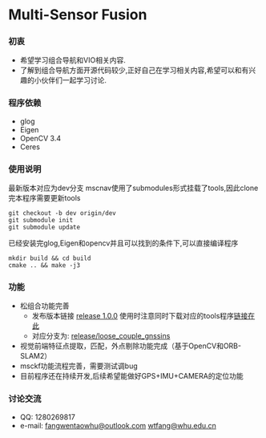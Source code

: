 # Multi-Sensor Fusion
### 初衷
- 希望学习组合导航和VIO相关内容.
- 了解到组合导航方面开源代码较少,正好自己在学习相关内容,希望可以和有兴趣的小伙伴们一起学习讨论.

### 程序依赖
- glog 
- Eigen
- OpenCV 3.4
- Ceres

### 使用说明
最新版本对应为dev分支
mscnav使用了submodules形式挂载了tools,因此clone完本程序需要更新tools

```shell
git checkout -b dev origin/dev
git submodule init
git submodule update
```
已经安装完glog,Eigen和opencv并且可以找到的条件下,可以直接编译程序
```shell
mkdir build && cd build 
cmake .. && make -j3
```

### 功能
- 松组合功能完善
    - 发布版本链接 [release 1.0.0](https://github.com/2013fangwentao/Multi-Sensor-Combined-Navigation/releases) 使用时注意同时下载对应的tools程序[链接在此](https://github.com/2013fangwentao/tools/releases)
    - 对应分支为: [release/loose_couple_gnssins](https://github.com/2013fangwentao/Multi-Sensor-Combined-Navigation/tree/release/loose_couple_gnssins)
- 视觉前端特征点提取，匹配，外点剔除功能完成（基于OpenCV和ORB-SLAM2）
- msckf功能流程完善，需要测试调bug
- 目前程序还在持续开发,后续希望能做好GPS+IMU+CAMERA的定位功能

### 讨论交流
- QQ: 1280269817
- e-mail: fangwentaowhu@outlook.com   wtfang@whu.edu.cn
